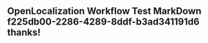 <properties
ms.topic="hero-topic"
ms.test1="hero-topic"
ms.test2="test"/>

## OpenLocalization Workflow Test MarkDown f225db00-2286-4289-8ddf-b3ad341191d6 thanks!
